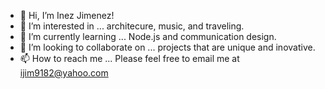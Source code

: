 - 👋 Hi, I’m Inez Jimenez!
- 👀 I’m interested in ... architecure, music, and traveling.
- 🌱 I’m currently learning ... Node.js and communication design.
- 💞️ I’m looking to collaborate on ...  projects that are unique and inovative.
- 📫 How to reach me ... Please feel free to email me at ijim9182@yahoo.com

<!---
inezjimenez/inezjimenez is a ✨ special ✨ repository because its `README.md` (this file) appears on your GitHub profile.
You can click the Preview link to take a look at your changes.
--->
